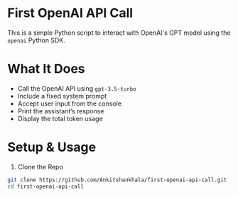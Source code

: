 # First OpenAI API Call

This is a simple Python script to interact with OpenAI's GPT model using the `openai` Python SDK.

# What It Does

- Call the OpenAI API using `gpt-3.5-turbo`
- Include a fixed system prompt
- Accept user input from the console
- Print the assistant’s response
- Display the total token usage

# Setup & Usage

1. Clone the Repo
```bash
git clone https://github.com/Ankitshankhala/first-openai-api-call.git
cd first-openai-api-call